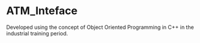 # ATM_Inteface
Developed using the concept of Object Oriented Programming in C++ in the industrial training period.
